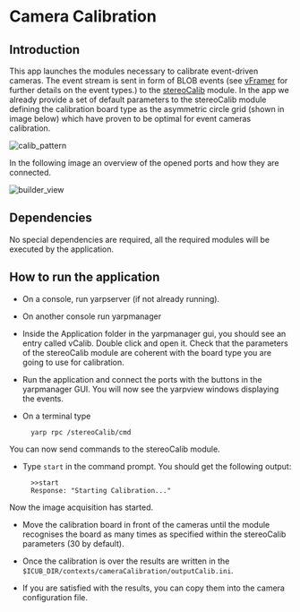 # Camera Calibration

Introduction
------------
This app launches the modules necessary to calibrate event-driven cameras. The event stream is sent in form of BLOB 
events (see [vFramer](http://robotology.github.io/event-driven/doxygen/doc/html/group__vFramer.html) for further 
details on the event types.) to the [stereoCalib](http://wiki.icub.org/iCub/main/dox/html/group__icub__stereoCalib.html) module.
In the app we already provide a set of default parameters to the stereoCalib module defining the calibration board 
type as the asymmetric circle grid (shown in image below) which have proven to be optimal for event cameras 
calibration.  

![calib_pattern](http://robocraft.ru/files/opencv/acircles_pattern.png)

In the following image an overview of the opened ports and how they are connected.
  
![builder_view](http://robotology.github.io/event-driven/doxygen/images/vCalib_builder.png)

Dependencies
------------
No special dependencies are required, all the required modules will be executed by the application. 

How to run the application
--------------------------

* On a console, run yarpserver (if not already running).

* On another console run yarpmanager

* Inside the Application folder in the yarpmanager gui, you should see an entry called vCalib. Double click and 
open it. Check that the parameters of the stereoCalib module are coherent with the board type you are going to use for 
calibration.

* Run the application and connect the ports with the buttons in the yarpmanager GUI.
You will now see the yarpview windows displaying the events.

* On a terminal type

        yarp rpc /stereoCalib/cmd
   
You can now send commands to the stereoCalib module. 
* Type `start` in the command prompt. You should get the 
following output:
    
        >>start
        Response: "Starting Calibration..."

Now the image acquisition has started.
* Move the calibration board in front of the cameras until the module recognises
 the board as many times as specified within the stereoCalib parameters (30 by default).
 
* Once the calibration is over the results are written in the `$ICUB_DIR/contexts/cameraCalibration/outputCalib.ini`.
 
* If you are satisfied with the results, you can copy them into the camera configuration file.
